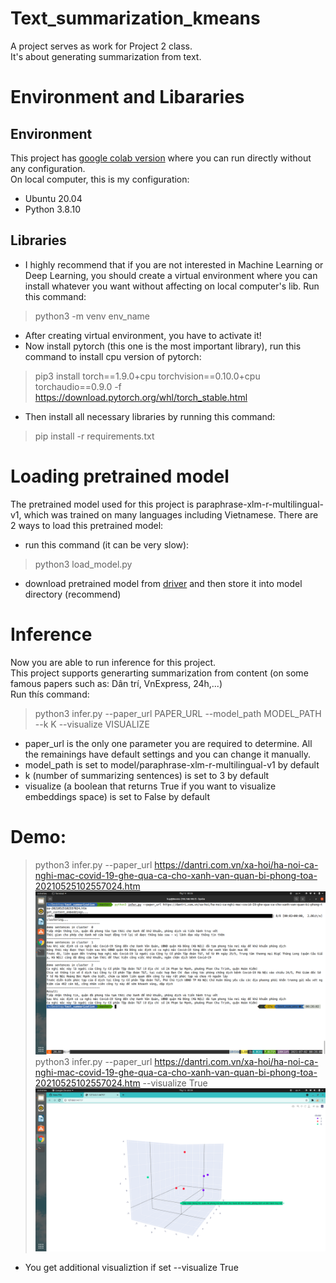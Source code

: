 # Text_summarization_kmeans
A project serves as work for Project 2 class.\
It's about generating summarization from text.
# Environment and Libararies
## Environment
This project has [google colab version](https://colab.research.google.com/drive/1waA15669RfGqb-xgEzFod2jkHv-6bm0p) where you can run directly without any configuration.\
On local computer, this is my configuration:
* Ubuntu 20.04
* Python 3.8.10
## Libraries
* I highly recommend that if you are not interested in Machine Learning or Deep Learning, you should create a virtual environment where you can install whatever you want without affecting on local computer's lib. Run this command:
> python3 -m venv env_name

* After creating virtual environment, you have to activate it!
* Now install pytorch (this one is the most important library), run this command to install cpu version of pytorch:
> pip3 install torch==1.9.0+cpu torchvision==0.10.0+cpu torchaudio==0.9.0 -f https://download.pytorch.org/whl/torch_stable.html
* Then install all necessary libraries by running this command:
> pip install -r requirements.txt
# Loading pretrained model
The pretrained model used for this project is paraphrase-xlm-r-multilingual-v1, which was trained on many languages including Vietnamese.
There are 2 ways to load this pretrained model:
- run this command (it can be very slow): 
> python3 load_model.py
- download pretrained model from [driver](https://drive.google.com/drive/folders/1KjKqPWiVY_QNILY-1orAXcxDcHbmfOAb?usp=sharing) and then store it into model directory (recommend)
# Inference
Now you are able to run inference for this project.\
This project supports generarting summarization from content (on some famous papers such as: Dân trí, VnExpress, 24h,...)\
Run thís command:
> python3 infer.py --paper_url PAPER_URL --model_path MODEL_PATH --k K --visualize VISUALIZE
* paper_url is the only one parameter you are required to determine. All the remainings have default settings and you can change it manually.
* model_path is set to model/paraphrase-xlm-r-multilingual-v1 by default
* k (number of summarizing sentences) is set to 3 by default
* visualize (a boolean that returns True if you want to visualize embeddings space) is set to False by default
# Demo:
> python3 infer.py --paper_url https://dantri.com.vn/xa-hoi/ha-noi-ca-nghi-mac-covid-19-ghe-qua-ca-cho-xanh-van-quan-bi-phong-toa-20210525102557024.htm
![demo1](demo1.png)
> python3 infer.py --paper_url https://dantri.com.vn/xa-hoi/ha-noi-ca-nghi-mac-covid-19-ghe-qua-ca-cho-xanh-van-quan-bi-phong-toa-20210525102557024.htm --visualize True
![demo2](demo2.png)
* You get additional visualiztion if set --visualize True
